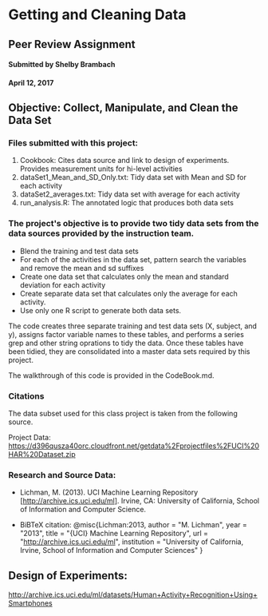 # Getting and Cleaning Data
## Peer Review Assignment
#### Submitted by Shelby Brambach
#### April 12, 2017</H4>

## Objective:  Collect, Manipulate, and Clean the Data Set

### Files submitted with this project:
<OL>
<li>Cookbook: Cites data source and link to design of experiments.  Provides measurement units for hi-level activities</li>
<li>dataSet1_Mean_and_SD_Only.txt: Tidy data set with Mean and SD for each activity</li>
<li>dataSet2_averages.txt: Tidy data set with average for each activity</li>
<li>run_analysis.R: The annotated logic that produces both data sets</li>
</OL>

### The project's objective is to provide two tidy data sets from the data sources provided by the instruction team.
* Blend the training and test data sets
* For each of the activities in the data set, pattern search the variables and remove the mean and sd suffixes
* Create one data set that calculates only the mean and standard deviation for each activity
* Create separate data set that calculates only the average for each activity.
* Use only one R script to generate both data sets.

The code creates three separate training and test data sets (X, subject, and y), assigns factor variable names to these tables, and performs a series grep and other string oprations to tidy the data.  Once these tables have been tidied, they are consolidated into a master data sets required by this project.

The walkthrough of this code is provided in the CodeBook.md.


### Citations

The data subset used for this class project is taken from the following source.

Project Data: https://d396qusza40orc.cloudfront.net/getdata%2Fprojectfiles%2FUCI%20HAR%20Dataset.zip

### Research and Source Data: 
* Lichman, M. (2013). UCI Machine Learning Repository [http://archive.ics.uci.edu/ml]. Irvine, CA: University of California, School of Information and Computer Science.

* BiBTeX citation: @misc{Lichman:2013, author = "M. Lichman", year = "2013", title = "{UCI} Machine Learning Repository", url = "http://archive.ics.uci.edu/ml", institution = "University of California, Irvine, School of Information and Computer Sciences" } 

## Design of Experiments: 
http://archive.ics.uci.edu/ml/datasets/Human+Activity+Recognition+Using+Smartphones 